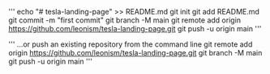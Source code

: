 '''
echo "# tesla-landing-page" >> README.md
git init
git add README.md
git commit -m "first commit"
git branch -M main
git remote add origin https://github.com/leonism/tesla-landing-page.git
git push -u origin main
'''

'''
…or push an existing repository from the command line
git remote add origin https://github.com/leonism/tesla-landing-page.git
git branch -M main
git push -u origin main
'''